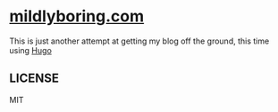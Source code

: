 # [mildlyboring.com](https://mildlyboring.com)

This is just another attempt at getting my blog off the ground, this time using [Hugo](https://gohugo.io)


## LICENSE
MIT
